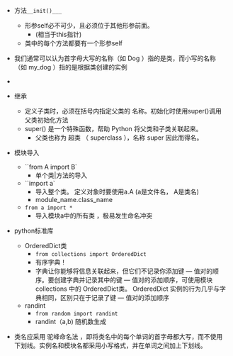 - 方法``__init()___``
  - 形参self必不可少，且必须位于其他形参前面。
    - (相当于this指针)
  - 类中的每个方法都要有一个形参self

- 我们通常可以认为首字母大写的名称（如 Dog ）指的是类，而小写的名称（如 my_dog ）指的是根据类创建的实例

- ​

- 继承

  - 定义子类时，必须在括号内指定父类的
    名称。初始化时使用super()调用父类初始化方法
  - super() 是一个特殊函数，帮助 Python 将父类和子类关联起来。
    - 父类也称为 超类 （ superclass ），名称 super 因此而得名。

- 模块导入

  - ``from A import B`
    - 单个类|方法的导入
  - ``import a`
    - 导入整个类。 定义对象时要使用a.A (a是文件名， A是类名)
    -  module_name.class_name
  - ``from a import *``
    - 导入模块a中的所有类 ，极易发生命名冲突

- python标准库

  - OrderedDict类
    - ``from collections import OrderedDict``
    - 有序字典！
    - 字典让你能够将信息关联起来，但它们不记录你添加键 — 值对的顺序。要创建字典并记录其中的键 — 值对的添加顺序，可使用模块 collections 中的 OrderedDict类。 OrderedDict 实例的行为几乎与字典相同，区别只在于记录了键 — 值对的添加顺序
  - randint
    - ``from random import randint``
    - randint（a,b) 随机数生成




- 类名应采用 驼峰命名法 ，即将类名中的每个单词的首字母都大写，而不使用下划线。实例名和模块名都采用小写格式，并在单词之间加上下划线。


